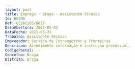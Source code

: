 ```yaml
--- 
layout: post
title: Emprego - Braga - Assistente Técnico
Id: 86695
Ref: OE202105/0027
DataAbertura: 2021-05-03
DataFecho: 2021-05-31
Trabalho: Assistente Técnico
Empregador: Serviço de Estrangeiros e Fronteiras
Descricao: Atendimento informação e instrução processual.
CodigoPostal:  -
Concelho: Braga
Distrito: Braga
--- 
```

